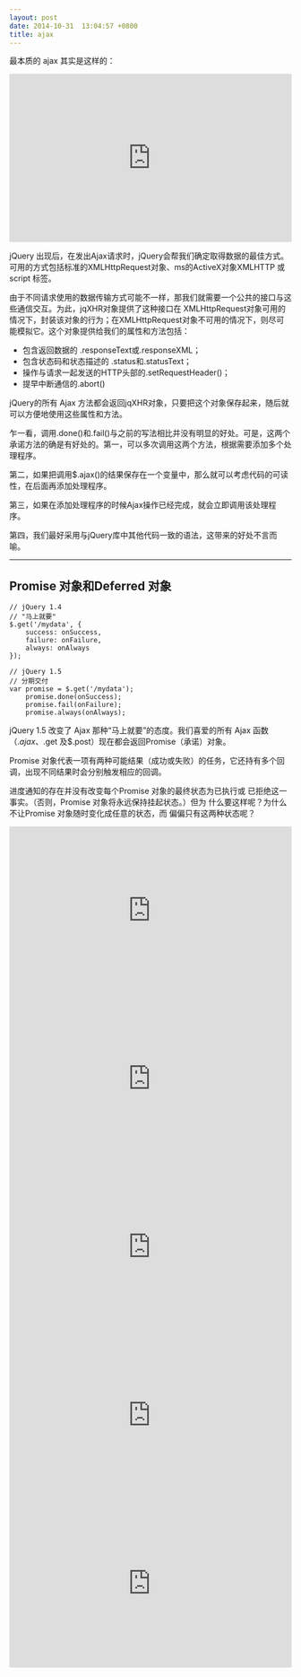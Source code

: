 ```yaml
---
layout: post
date: 2014-10-31  13:04:57 +0800
title: ajax
---
```


最本质的 ajax 其实是这样的：

<iframe width="100%" height="300" src="http://jsfiddle.net/codinglion/Lnbvv/embedded/" allowfullscreen="allowfullscreen" frameborder="0"></iframe>


jQuery 出现后，在发出Ajax请求时，jQuery会帮我们确定取得数据的最佳方式。可用的方式包括标准的XMLHttpRequest对象、ms的ActiveX对象XMLHTTP 或 script 标签。

由于不同请求使用的数据传输方式可能不一样，那我们就需要一个公共的接口与这些通信交互。为此，jqXHR对象提供了这种接口在 XMLHttpRequest对象可用的情况下，封装该对象的行为；在XMLHttpRequest对象不可用的情况下，则尽可能模拟它。这个对象提供给我们的属性和方法包括：

- 包含返回数据的 .responseText或.responseXML；
- 包含状态码和状态描述的 .status和.statusText；
- 操作与请求一起发送的HTTP头部的.setRequestHeader()；
- 提早中断通信的.abort()

jQuery的所有 Ajax 方法都会返回jqXHR对象，只要把这个对象保存起来，随后就可以方便地使用这些属性和方法。


乍一看，调用.done()和.fail()与之前的写法相比并没有明显的好处。可是，这两个承诺方法的确是有好处的。第一，可以多次调用这两个方法，根据需要添加多个处理程序。

第二，如果把调用$.ajax()的结果保存在一个变量中，那么就可以考虑代码的可读性，在后面再添加处理程序。

第三，如果在添加处理程序的时候Ajax操作已经完成，就会立即调用该处理程序。

第四，我们最好采用与jQuery库中其他代码一致的语法，这带来的好处不言而喻。


-----


## Promise 对象和Deferred 对象



    // jQuery 1.4 
    // "马上就要"
	$.get('/mydata', {
		success: onSuccess,
		failure: onFailure,
		always: onAlways
	});

	// jQuery 1.5
	// 分期交付
	var promise = $.get('/mydata');
		promise.done(onSuccess);
		promise.fail(onFailure);
		promise.always(onAlways);
	
jQuery 1.5 改变了 Ajax 那种“马上就要”的态度。我们喜爱的所有 Ajax 函数（$.ajax、$.get 及$.post）现在都会返回Promise（承诺）对象。

Promise 对象代表一项有两种可能结果（成功或失败）的任务，它还持有多个回调，出现不同结果时会分别触发相应的回调。


进度通知的存在并没有改变每个Promise 对象的最终状态为已执行或
已拒绝这一事实。（否则，Promise 对象将永远保持挂起状态。）但为
什么要这样呢？为什么不让Promise 对象随时变化成任意的状态，而
偏偏只有这两种状态呢？

<iframe width="100%" height="300" src="http://jsfiddle.net/codinglion/826p0n62/embedded/" allowfullscreen="allowfullscreen" frameborder="0"></iframe>

<iframe width="100%" height="300" src="http://jsfiddle.net/codinglion/zpnpzga2/embedded/" allowfullscreen="allowfullscreen" frameborder="0"></iframe>

<iframe width="100%" height="300" src="http://jsfiddle.net/codinglion/toLdwsjv/embedded/" allowfullscreen="allowfullscreen" frameborder="0"></iframe>

<iframe width="100%" height="300" src="http://jsfiddle.net/codinglion/1qmmro5o/embedded/" allowfullscreen="allowfullscreen" frameborder="0"></iframe>


<iframe width="100%" height="300" src="http://jsfiddle.net/codinglion/bfdpnnen/embedded/" allowfullscreen="allowfullscreen" frameborder="0"></iframe>

